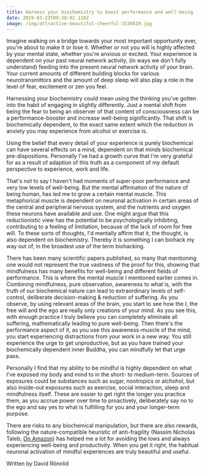 ```yaml
---
title: Harness your biochemistry to boost performance and well-being
date: 2019-03-23T09:38:02.116Z
image: /img/attractive-beautiful-cheerful-1536619.jpg
---
```

Imagine walking on a bridge towards your most important opportunity ever, you're about to make it or lose it. Whether or not you will is highly affected by your mental state, whether you're anxious or excited. Your experience is dependent on your past neural network activity, (in ways we don't fully understand) feeding into the present neural network activity of your brain. Your current amounts of different building blocks for various neurotransmittors and the amount of deep sleep will also play a role in the level of fear, excitement or zen you feel. 

Harnessing your biochemistry could mean using the thinking you've gotten into the habit of engaging in slightly differently. Just a mental shift from being the fear to being an observer of that content of consciousness can be a performance-booster and increase well-being significantly. That shift is biochemically dependent, to the exact same extent which the reduction in anxiety you may experience from alcohol or exercise is. 

Using the belief that every detail of your experience is purely biochemical can have several effects on a mind, dependent on that minds biochemical pre-dispositions. Personally I've had a growth curve that I'm very grateful for as a result of adaption of this truth as a component of my default perspective to experience, work and life.

That's not to say I haven't had moments of super-poor performance and very low levels of well-being. But the mental affirmation of the nature of being human, has led me to grow a certain mental muscle. This metaphorical muscle is dependent on neuronal activation in certain areas of the central and peripheral nervous system, and the nutrients and oxygen these neurons have available and use. One might argue that this reductionistic view has the potential to be psychologically inhibiting, contributing to a feeling of limitation, because of the lack of room for free will. To these sorts of thoughts, I'd mentally affirm that it, the thought, is also dependent on biochemistry. Thereby it is something I can biohack my way out of, in the broadest use of the term biohacking. 

There has been many scientific papers published, so many that mentioning one would not represent the true vastness of the proof for this, showing that mindfulness has many benefits for well-being and different fields of performance. This is where the mental muscle I mentioned earlier comes in. Combining mindfulness, pure observation, awareness to what is, with the truth of our biochemical nature can lead to extraordinary levels of self-control, deliberate decision-making & reduction of suffering. As you observe, by using relevant areas of the brain, you start to see how the I, the free will and the ego are really only creations of your mind. As you see this, with enough practice I truly believe you can completely eliminate all suffering, mathematically leading to pure well-being. Then there's the performance aspect of it, as you use this awareness-muscle of the mind, you start experiencing distractions from your work in a new way. You still experience the urge to get unproductive, but as you have trained your biochemically dependent inner Buddha, you can mindfully let that urge pass.

Personally I find that my ability to be mindful is highly dependent on what I've exposed my body and mind to in the short- to medium-term. Sources of exposures could be substances such as sugar, nootropics or alchohol, but also inside-out exposures such as exercise, social interaction, sleep and mindfulness itself. These are easier to get right the longer you practice them, as you accrue power over time to proactively, deliberately say no to the ego and say yes to what is fulfilling for you and your longer-term purpose. 

There are risks to any biochemical manipulation, but there are also rewards, following the nature-compatible heuristic of anti-fragility (Nassim Nicholas Taleb, [On Amazon](https://www.amazon.com/Antifragile-Things-That-Disorder-Incerto/dp/0812979680)) has helped me a lot for avoiding the lows and always experiencing well-being and productivity. When you get it right, the habitual neuronal activation of mindful experiences are truly beautiful and useful.

Written by David Rönnlid
